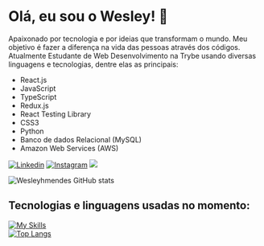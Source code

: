 # Olá, eu sou o Wesley! 👋
Apaixonado por tecnologia e por ideias que transformam o mundo. Meu objetivo é fazer a diferença na vida das pessoas através dos códigos.
Atualmente Estudante de Web Desenvolvimento na Trybe usando diversas linguagens e tecnologias, dentre elas as principais:

- React.js
- JavaScript
- TypeScript
- Redux.js
- React Testing Library
- CSS3
- Python
- Banco de dados Relacional (MySQL)
- Amazon Web Services (AWS)

[![Linkedin](https://img.shields.io/badge/LinkedIn-0077B5?style=for-the-badge&logo=linkedin&logoColor=white)](https://www.linkedin.com/in/wesley-mendes/)
[![Instagram](https://img.shields.io/badge/Instagram-E4405F?style=for-the-badge&logo=instagram&logoColor=white)](https://www.instagram.com/wesley_hmendes/)
<a href = "mailto: wesleymendes123321@gmail.com"><img src="https://img.shields.io/badge/-Gmail-%23333?style=for-the-badge&logo=gmail&logoColor=white" target="_blank"></a>

![Wesleyhmendes GitHub stats](https://github-readme-stats.vercel.app/api?username=Wesleyhmendes&show_icons=true&theme=tokyonight)

## Tecnologias e linguagens usadas no momento:
[![My Skills](https://skillicons.dev/icons?i=git,html,css,react,redux,py,aws,mysql)](https://skillicons.dev)
<br/>
[![Top Langs](https://github-readme-stats.vercel.app/api/top-langs/?username=Wesleyhmendes)](https://github.com/Wesleyhmendes/github-readme-stats)
